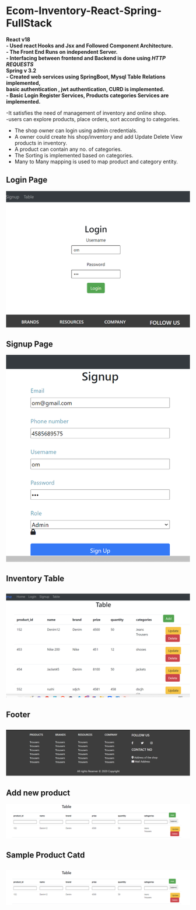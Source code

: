 # Ecom-Inventory-React-Spring-FullStack

<P>
    <b>
        React v18<br/>
        - Used react Hooks and Jsx and Followed Component Architecture.<br/>
        - The Front End Runs on independent Server.<br/>
        - Interfacing between frontend and Backend is done using <i>HTTP REQUESTS</i><br/>
        Spring v 3.2<br/>
        - Created web services using SpringBoot, Mysql Table Relations implemented,<br/>
            basic authentication , jwt authentication, CURD is implemented. <br/>
        - Basic Login Register Services, Products categories Services are implemented.<br/>
    </b>
</P>

<p>

-It satisfies the need of management of inventory and online shop.<br/>
-users can explore products, place orders, sort according to categories.<br/>
- The shop owner can login using admin credentials.<br/>
- A owner could create his shop/inventory and add Update Delete View products in inventory.<br/>
- A product can contain any no. of categories.<br/>
- The Sorting is implemented based on categories.<br/>
- Many to Many mapping is used to map product and category entity.<br/>
</p>

<h2>Login Page</h2>
<img src="https://github.com/G-Om/ImagesAll/blob/main/EcomInventory/6.png" style="width=100%">
<h2>Signup Page</h2>
<img src="https://github.com/G-Om/ImagesAll/blob/main/EcomInventory/Ecom5.png">
<h2> Inventory Table<h2>
<img src="https://github.com/G-Om/ImagesAll/blob/main/EcomInventory/Ecom1.png">
<h2>Footer<h2>
<img src="https://github.com/G-Om/ImagesAll/blob/main/EcomInventory/ecom2.png">
<h2>Add new product</h2>
<img src="https://github.com/G-Om/ImagesAll/blob/main/EcomInventory/Ecom4.png">
<h2>Sample Product Catd<h2>
<img src="https://github.com/G-Om/ImagesAll/blob/main/EcomInventory/Ecom4.png">
